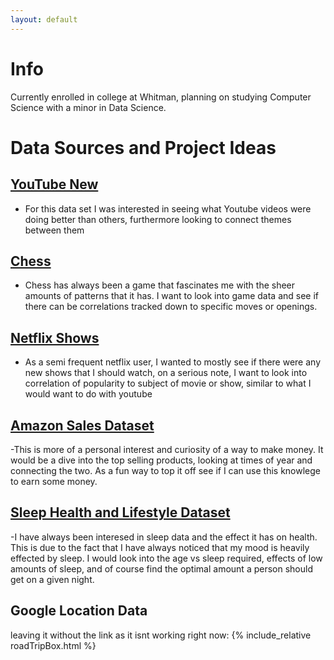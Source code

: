 ```yaml
---
layout: default
---
```


# Info
Currently enrolled in college at Whitman, planning on studying Computer Science with a minor in Data Science. 

# Data Sources and Project Ideas

## [YouTube New](https://www.kaggle.com/datasets/datasnaek/youtube-new) 
- For this data set I was interested in seeing what Youtube videos were doing better than others, furthermore looking to connect themes between them

## [Chess](https://www.kaggle.com/datasets/datasnaek/chess) 
- Chess has always been a game that fascinates me with the sheer amounts of patterns that it has. I want to look into game data and see if there can be correlations tracked down to specific moves or openings.

## [Netflix Shows](https://www.kaggle.com/datasets/shivamb/netflix-shows) 
- As a semi frequent netflix user, I wanted to mostly see if there were any new shows that I should watch, on a serious note, I want to look into correlation of popularity to subject of movie or show, similar to what I would want to do with youtube

## [Amazon Sales Dataset](https://www.kaggle.com/datasets/karkavelrajaj/amazon-sales-dataset) 
-This is more of a personal interest and curiosity of a way to make money. It would be a dive into the top selling products, looking at times of year and connecting the two. As a fun way to top it off see if I can use this knowlege to earn some money.

## [Sleep Health and Lifestyle Dataset](https://www.kaggle.com/datasets/uom190346a/sleep-health-and-lifestyle-dataset)
-I have always been interesed in sleep data and the effect it has on health. This is due to the fact that I have always noticed that my mood is heavily effected by sleep. I would look into the age vs sleep required, effects of low amounts of sleep, and of course find the optimal amount a person should get on a given night.


## Google Location Data
leaving it without the link as it isnt working right now: 
{% include_relative roadTripBox.html %}


